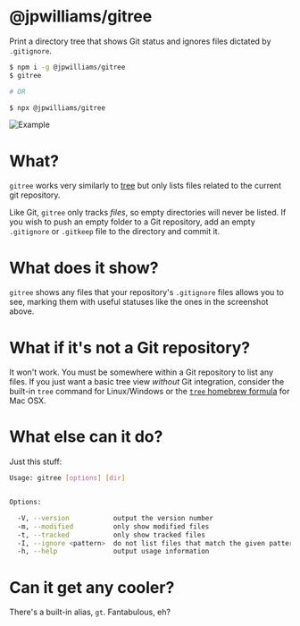 # @jpwilliams/gitree

Print a directory tree that shows Git status and ignores files dictated by `.gitignore`.

``` sh
$ npm i -g @jpwilliams/gitree
$ gitree

# OR

$ npx @jpwilliams/gitree
```

![Example](https://user-images.githubusercontent.com/1736957/29526963-3e3c8178-868f-11e7-875f-a15364a49cf9.png)

# What?

`gitree` works very similarly to [tree](https://linux.die.net/man/1/tree) but only lists files related to the current git repository.

Like Git, `gitree` only tracks _files_, so empty directories will never be listed. If you wish to push an empty folder to a Git repository, add an empty `.gitignore` or `.gitkeep` file to the directory and commit it.

# What does it show?

`gitree` shows any files that your repository's `.gitignore` files allows you to see, marking them with useful statuses like the ones in the screenshot above.

# What if it's not a Git repository?

It won't work. You must be somewhere within a Git repository to list any files. If you just want a basic tree view _without_ Git integration, consider the built-in `tree` command for Linux/Windows or the [`tree` homebrew formula](http://brewformulas.org/Tree) for Mac OSX.

# What else can it do?

Just this stuff:

``` sh
Usage: gitree [options] [dir]


Options:

  -V, --version           output the version number
  -m, --modified          only show modified files
  -t, --tracked           only show tracked files
  -I, --ignore <pattern>  do not list files that match the given pattern
  -h, --help              output usage information
```

# Can it get any cooler?

There's a built-in alias, `gt`. Fantabulous, eh?
